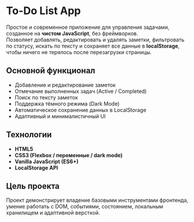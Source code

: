 # To-Do List App
Простое и современное приложение для управления задачами, созданное на **чистом JavaScript**, без фреймворков.  
Позволяет добавлять, редактировать и удалять заметки, фильтровать по статусу, искать по тексту и сохраняет все данные в **localStorage**, чтобы ничего не терялось после перезагрузки страницы.

## Основной функционал

-  Добавление и редактирование заметок  
- Отмечание выполненных задач (Active / Completed)  
- Поиск по тексту заметок  
- Поддержка тёмного режима (Dark Mode)  
- Автоматическое сохранение данных в LocalStorage  
- Адаптивный и минималистичный UI  

## Технологии
- **HTML5**
- **CSS3 (Flexbox / переменные / dark mode)**
- **Vanilla JavaScript (ES6+)**
- **LocalStorage API**

## Цель проекта
Проект демонстрирует владение базовыми инструментами фронтенда, умение работать с DOM, событиями, состоянием, локальным хранилищем и адаптивной версткой.
